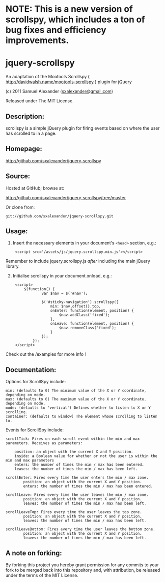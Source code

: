 # NOTE: This is a new version of scrollspy, which includes a ton of bug fixes and efficiency improvements.

# jquery-scrollspy

An adaptation of the Mootools Scrollspy ( http://davidwalsh.name/mootools-scrollspy ) plugin for jQuery

(c) 2011 Samuel Alexander (sxalexander@gmail.com)

Released under The MIT License.

## Description:

scrollspy is a simple jQuery plugin for firing events based on where the user has scrolled to in a page.


## Homepage:

http://github.com/sxalexander/jquery-scrollspy

## Source:

Hosted at GitHub; browse at:

  http://github.com/sxalexander/jquery-scrollspy/tree/master

Or clone from:

    git://github.com/sxalexander/jquery-scrollspy.git

## Usage:

1. Insert the necessary elements in your document's `<head>` section, e.g.:

        <script src='/assets/js/jquery.scrollspy.min.js'></script>

 Remember to include jquery.scrollspy.js *after* including the main jQuery library.

2. Initialise scrollspy in your document.onload, e.g.:

        <script>
	        $(function() {
                    var $nav = $('#nav');

        			$('#sticky-navigation').scrollspy({
    					min: $nav.offset().top,
    					onEnter: function(element, position) {
    						$nav.addClass('fixed');
    					},
    					onLeave: function(element, position) {
    						$nav.removeClass('fixed');
    					}
        			});
        		});
        </script>

Check out the /examples for more info !

## Documentation:

Options for ScrollSpy include:

    min: (defaults to 0) The minimum value of the X or Y coordinate, depending on mode.
    max: (defaults to 0) The maximum value of the X or Y coordinate, depending on mode.
    mode: (defaults to 'vertical') Defines whether to listen to X or Y scrolling.
    container: (defaults to window) The element whose scrolling to listen to.

Events for ScrollSpy include:

    scrollTick: Fires on each scroll event within the min and max parameters. Receives as parameters:

        position: an object with the current X and Y position.
        inside: a Boolean value for whether or not the user is within the min and max parameters
        enters: the number of times the min / max has been entered.
        leaves: the number of times the min / max has been left.

    scrollEnter: Fires every time the user enters the min / max zone.
            position: an object with the current X and Y position.
            enters: the number of times the min / max has been entered.

    scrollLeave: Fires every time the user leaves the min / max zone.
            position: an object with the current X and Y position.
            leaves: the number of times the min / max has been left.

    scrollLeaveTop: Fires every time the user leaves the top zone.
            position: an object with the current X and Y position.
            leaves: the number of times the min / max has been left.

    scrollLeaveBottom: Fires every time the user leaves the bottom zone.
            position: an object with the current X and Y position.
            leaves: the number of times the min / max has been left.

## A note on forking:

By forking this project you hereby grant permission for any commits to your fork to be
merged back into this repository and, with attribution, be released under the terms of
the MIT License.
